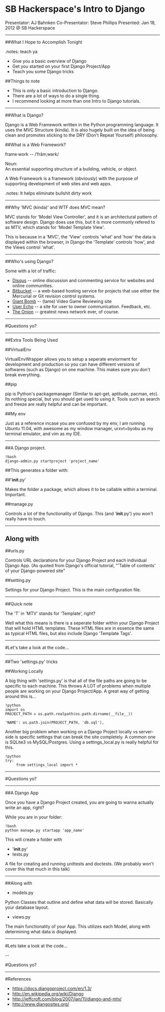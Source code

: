 SB Hackerspace's Intro to Django
================================

Presentator: AJ Bahnken
Co-Presentator: Steve Phillips
Presented: Jan 18, 2012 @ SB Hackerspace

---

##What I Hope to Accomplish Tonight

.notes: teach ya

 - Give you a basic overview of Django
 - Get you started on your first Django Project/App
 - Teach you some Django tricks

##Things to note

 - This is only a basic introduction to Django.
 - There are a lot of ways to do a single thing.
 - I recommend looking at more than one Intro to Django tutorials.
---

##What is Django?

Django is a Web Framework written in the Python
programming language. It uses the MVC Structure (kinda).
It is also hugely built on the idea of being clean and promotes
sticking to the DRY (Don't Repeat Yourself) philosophy.

##What is a Web Framework?

frame·work  --  /ˈfrāmˌwərk/

Noun:   
    An essential supporting structure of a building, vehicle, or object.

A Web Framework is a framework (obviously) with the
purpose of supporting development of web sites and web
apps.

.notes: It helps eliminate bullshit dirty work

---

##Why 'MVC (kinda)' and WTF does MVC mean?

MVC stands for 'Model View Controller', and it is
an architectural pattern of software design. Django 
does use this, but it is more commonly refered to as
MTV, which stands for 'Model Template View'.

This is because in a 'MVC', the 'View' controls 'what' and 'how'
the data is displayed within the browser, in Django the 'Template'
controls 'how', and the Views control 'what'.

---

##Who's using Django?

Some with a lot of traffic:

 - [Disqus](http://disqus.com/) -- online discussion and commenting service for websites and online communities.
 - [Bitbucket](https://bitbucket.org/) -- a web-based hosting service for projects that use either the Mercurial or Git revision control systems.
 - [Giant Bomb](http://www.giantbomb.com/) -- (lame) Video Game Reviewing site
 - [User Echo](http://userecho.com/) -- a site for user to owner communication. Feedback, etc.
 - [The Onion](http://www.theonion.com/) -- greatest news network ever, of course.

---

#Questions yo?

---

##Extra Tools Being Used

##VirtualEnv

VirtualEnvWrapper allows you to setup a seperate
enviorment for development and production so you can
have different versions of softwares (such as Django)
on one machine. This makes sure you don't break everything.

##pip

pip is Python's packagemanager (Similar to apt-get, aptitude, pacman, etc).
Its nothing special, but you should get used to using it. Tools such as search
and freeze are really helpful and can be important.

##My env

Just as a reference incase you are confused by my env, I am running Ubuntu 11.04,
with awesome as my window manager, urxvt+byobu as my terminal emulator, and vim as my IDE.

---

##A Django project.

    !bash
    django-admin.py startproject 'project_name'

##This generates a folder with:

##'__init__.py'

Makes the folder a package, which allows it to
be callable within a terminal. Important.

##manage.py

Controls a lot of the functionality of Django.
This (and '__init__.py') you won't really have to touch.

---
## Along with

##urls.py

Controls URL declarations for your Django Project and each
individual Django App. (As quoted from Django's official tutorial,
"'Table of contents' of your Django-powered site"

##setting.py

Settings for your Django Project. This is the main configuration
file.

---
##Quick note

The 'T' in 'MTV' stands for 'Template', right?

Well what this means is there is a seperate folder within your
Django Project that will hold HTML templates. These HTML files
are in essence the same as typical HTML files, but also include
Django 'Template Tags'. 

---

#Let's take a look at the code...

---

##Two 'settings.py' tricks

##Working Locally

A big thing with 'settings.py' is that all of the file paths
are going to be specific to each machine. This throws A LOT of
problems when multiple people are working on your Django Project/App.
A great way of getting around this is...

    !python
    import os
    PROJECT_PATH = os.path.realpath(os.path.dirname(__file__))

    'NAME': os.path.join(PROJECT_PATH, 'db.sql'),

Another big problem when working on a Django Project locally vs server-side
is specific settings that can break the site completely. A common one is SQLite3 vs
MySQL/Postgres. Using a settings_local.py is really helpful for this.

    !python
    try:
         from settings_local import *

---

#Questions yo?

---

##A Django App

Once you have a Django Project created, you are
going to wanna actually write an app, right?

While you are in your folder:


    !bash
    python manage.py startapp 'app_name'

This will create a folder with

 - '__init__.py'
 - tests.py

A file for creating and running unittests and doctests.
(We probably won't cover this that much in this talk)

---

##Along with
 
 - models.py

Python Classes that outline and define what data
will be stored. Basically your database layout.

 - views.py

The main functionality of your App. This utilizes each Model,
along with determining what data is displayed.

---

#Lets take a look at the code...

--

#Questions yo?

---

#References

 - https://docs.djangoproject.com/en/1.3/ 
 - http://en.wikipedia.org/wiki/Django
 - http://jeffcroft.com/blog/2007/jan/11/django-and-mtv/
 - http://www.djangosites.org/
